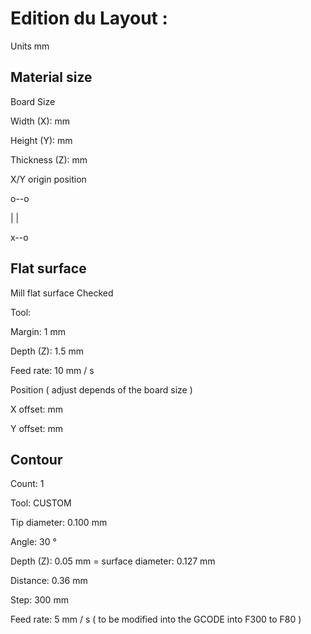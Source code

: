 # Edition du Layout :

Units
mm

## Material size

Board Size

Width (X): 	mm

Height (Y): 	mm

Thickness (Z): 	mm

X/Y origin position

o--o

|  |

x--o

## Flat surface
Mill flat surface Checked

Tool: 	

Margin: 1	mm

Depth (Z): 1.5	mm

Feed rate: 10	mm / s

Position ( adjust depends of the board size )

X offset: 	mm

Y offset: 	mm

## Contour

Count: 	1

Tool: 	CUSTOM

Tip diameter: 0.100	mm

Angle: 30	°

Depth (Z): 0.05	mm
= surface diameter: 0.127	mm

Distance: 0.36	mm

Step: 300	mm

Feed rate: 5	mm / s ( to be modified into the GCODE into F300 to F80 )

